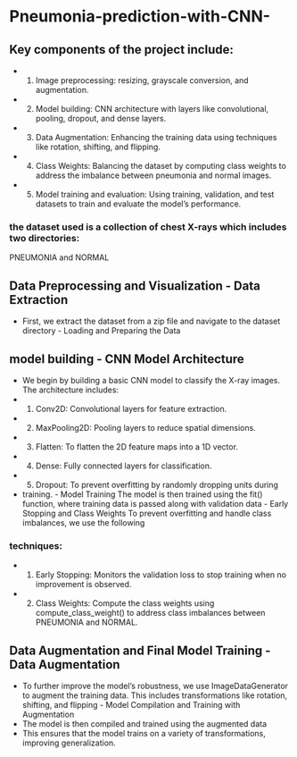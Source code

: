 # Pneumonia-prediction-with-CNN-
## Key components of the project include:     
*  1. Image preprocessing: resizing, grayscale conversion, and augmentation. 
* 2. Model building: CNN architecture with layers like convolutional, pooling, 
dropout, and dense layers. 
* 3. Data Augmentation: Enhancing the training data using techniques like 
rotation, shifting, and flipping. 
* 4. Class Weights: Balancing the dataset by computing class weights to 
address the imbalance between pneumonia and normal images. 
* 5. Model training and evaluation: Using training, validation, and test datasets 
to train and evaluate the model’s performance. 

### the dataset used is a collection of chest X-rays which includes two directories: 
PNEUMONIA and NORMAL
## Data Preprocessing and Visualization - Data Extraction 
* First, we extract the dataset from a zip file and navigate to the dataset                              
directory  - Loading and Preparing the Data

## model building - CNN Model Architecture 
* We begin by building a basic CNN model to classify the X-ray images.   
The  architecture includes: 
* 1. Conv2D: Convolutional layers for feature extraction. 
* 2. MaxPooling2D: Pooling layers to reduce spatial dimensions. 
* 3. Flatten: To flatten the 2D feature maps into a 1D vector. 
* 4. Dense: Fully connected layers for classification. 
* 5. Dropout: To prevent overfitting by randomly dropping units during   
* training. - Model Training 
The model is then trained using the fit() function, where training data is 
passed along with validation data - Early Stopping and Class Weights 
To prevent overfitting and handle class imbalances, we use the following  
### techniques: 
* 1. Early Stopping: Monitors the validation loss to stop training when no 
improvement is observed. 
* 2. Class Weights: Compute the class weights using 
compute_class_weight() to address class imbalances between 
PNEUMONIA and NORMAL. 
## Data Augmentation and Final Model Training - Data Augmentation 
* To further improve the model’s robustness, we use ImageDataGenerator    
  to augment the training data. This includes transformations like rotation,   
  shifting, and flipping - Model Compilation and Training with Augmentation 
* The model is then compiled and trained using the augmented data 
* This ensures that the model trains on a variety of transformations,  
improving generalization.
